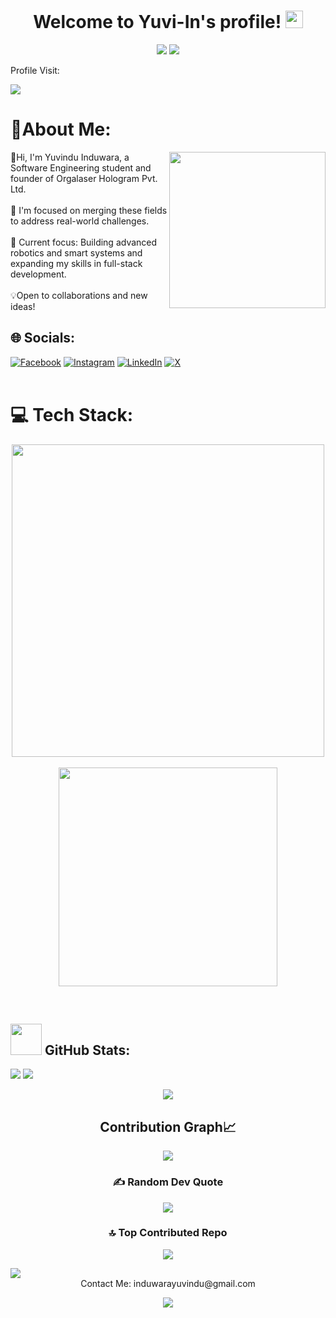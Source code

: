 <h1 align="center">
  Welcome to Yuvi-In's profile!
  <img src="https://media.giphy.com/media/hvRJCLFzcasrR4ia7z/giphy.gif" width="28">
	
</h1>
<p align="center">
  <a href="https://github.com/CodeWhiteWeb/CodeWhiteWeb"><img src="https://readme-typing-svg.herokuapp.com?color=%2336BCF7&center=true&vCenter=true&lines=Hi+%2C+welcome+to+my+Github+page;I+am+Yuvi-In;I+am+a+High+school+student;Web+Dev;Robetic+Dev;Bot+Dev;Crypto+Lover+%3C3"></a>
	<!--horizontal divider(gradient)-->
<img src="https://user-images.githubusercontent.com/73097560/115834477-dbab4500-a447-11eb-908a-139a6edaec5c.gif">
</p>

Profile Visit:

[![](https://visitcount.itsvg.in/api?id=Yuvi-In&icon=2&color=2)](https://visitcount.itsvg.in)

# 💫About Me:
<picture> <img align="right" src="https://github.com/7oSkaaa/7oSkaaa/blob/main/Images/Right_Side.gif?raw=true" width = 250px></picture>

👋Hi, I'm Yuvindu Induwara, a Software Engineering student and founder of Orgalaser Hologram Pvt. Ltd.<br><br>🚀 I'm focused on merging these fields to address real-world challenges.<br><br>🌱 Current focus: Building advanced robotics and smart systems and expanding my skills in full-stack development.<br><br>💡Open to collaborations and new ideas!


## 🌐 Socials:
[![Facebook](https://img.shields.io/badge/Facebook-%231877F2.svg?logo=Facebook&logoColor=white)](https://facebook.com/Yuvindu1.Induwara) [![Instagram](https://img.shields.io/badge/Instagram-%23E4405F.svg?logo=Instagram&logoColor=white)](https://instagram.com/_yuvi_ndu_) [![LinkedIn](https://img.shields.io/badge/LinkedIn-%230077B5.svg?logo=linkedin&logoColor=white)](https://linkedin.com/in/yuvindu-induwara-46a86a205) [![X](https://img.shields.io/badge/X-black.svg?logo=X&logoColor=white)](https://x.com/YuvinduI)<br/><br/>

# 💻 Tech Stack:
<!--Languages and Tools Section-->       
<p align="center">
<img width="500px"  src="https://skillicons.dev/icons?i=py,java,js,html,css,react,nodejs,django,figma,swift,mongo,git,vscode,aws,supabase,linux&perline=8"  /> <br/><br/>
  <a href="https://skillicons.dev">
    <img width="350px" src="https://skillicons.dev/icons?i=git,cpp,discord,docker,postgres,prisma,pug,dynamodb,express,firebase,redis,github,html,java,js,linux,md,materialui,mongodb,mysql,nextjs,nodejs,postman,py,react,redux,tailwind,ts,vscode,kubernetes&perline=15" />
  </a>
</p>
<br />

## <picture><img src = "https://github.com/7oSkaaa/7oSkaaa/blob/main/Images/about_me.gif?raw=true" width = 50px></picture>  GitHub Stats:
![](https://github-readme-stats.vercel.app/api?username=Yuvi-In&theme=blue-green&hide_border=false&include_all_commits=true&count_private=false)
![](https://github-readme-streak-stats.herokuapp.com/?user=Yuvi-In&theme=blue-green&hide_border=false)<br/>
<div align="center">
<img src="https://github-readme-stats.vercel.app/api/top-langs/?username=Yuvi-In&theme=blue-green&hide_border=false&include_all_commits=true&count_private=false&layout=compact">
</div>

<!--Contribution Graph-->
<h2 align="center">Contribution Graph📈</h2>
<div align="center">
    <img src="https://github-readme-activity-graph.vercel.app/graph?username=Yuvi-In&bg_color=011627&color=79d3c3&line=c792ea&point=ffeb95&area=true&hide_border=false" border-radius="15">
</div>

<div align="center">
<h3>✍️ Random Dev Quote</h3>
	
![](https://quotes-github-readme.vercel.app/api?type=horizontal&theme=merko)
</div>

<div align="center">
<h3>🔝 Top Contributed Repo</h3>

![](https://github-contributor-stats.vercel.app/api?username=Yuvi-In&limit=5&theme=dark&combine_all_yearly_contributions=true)
</div>

<img src="https://user-images.githubusercontent.com/73097560/115834477-dbab4500-a447-11eb-908a-139a6edaec5c.gif">

<div align="center">Contact Me: induwarayuvindu@gmail.com </div>

<!--Footer--> 
<p align="center">
  <img src="https://capsule-render.vercel.app/api?type=waving&color=gradient&height=85&width=auto&section=footer"/>
</p>

<!-- Proudly created with GPRM ( https://gprm.itsvg.in ) -->
